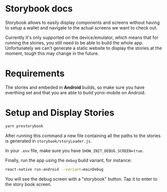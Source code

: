 Storybook docs
==============

Storybook allows to easily display components and screens without having
to setup a wallet and navigate to the actual screens we want to check out.

Currently it's only supported on the device/emulator, which means that for running the stories, you still need to be able to build the whole app.
Unfortunately we can't generate a static website to display the stories at the
moment, tough this may change in the future.

# Requirements

The stories and embeded in **Android** builds, so make sure you have everthing set and that you are able to build yoroi-mobile on Android.

# Setup and Display Stories

```sh
yarn prestorybook
```

After running this command a new file containing all the paths to the stories is generated in `storybook/storyLoader.js`.

In your `.env` file, make sure you have `SHOW_INIT_DEBUG_SCREEN=true`.

Finally, run the app using the `debug` build variant, for instance:

```sh
react-native run-android --variant=mainDebug
```

You will see the debug screen with a "storybook" button. Tap it to enter to the story book screen.
